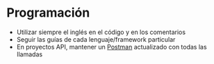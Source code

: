 # Programación

* Utilizar siempre el inglés en el código y en los comentarios
* Seguir las guías de cada lenguaje/framework particular
* En proyectos API, mantener un [Postman](https://www.getpostman.com/) actualizado con todas las llamadas
